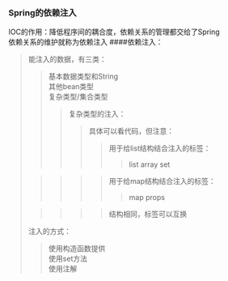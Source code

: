 ### Spring的依赖注入   
IOC的作用：降低程序间的耦合度，依赖关系的管理都交给了Spring   
依赖关系的维护就称为依赖注入
####依赖注入：
>能注入的数据，有三类：
>>基本数据类型和String  
>>其他bean类型  
>>复杂类型/集合类型    
>>>复杂类型的注入：
>>>>具体可以看代码，但注意：
>>>>>用于给list结构结合注入的标签：   
>>>>>
>>>>>>list array set     
>
>>>>>用于给map结构结合注入的标签：  
>>>>>
>>>>>>map props  
>
>>>>>结构相同，标签可以互换
>
>注入的方式：       
>>使用构造函数提供     
>>使用set方法    
>>使用注解     

   